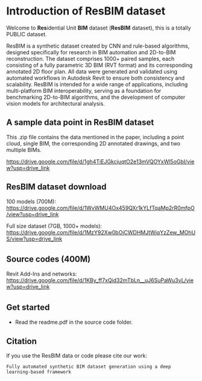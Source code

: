 # Introduction of ResBIM dataset
Welcome to **Res**idential Unit **BIM** dataset (**ResBIM** dataset), this is a totally PUBLIC dataset.

ResBIM is a synthetic dataset created by CNN and rule-based algorithms, designed specifically for research in BIM automation and 2D-to-BIM reconstruction. The dataset comprises 1000+ paired samples, each consisting of a fully parametric 3D BIM (RVT format) and its corresponding annotated 2D floor plan. All data were generated and validated using automated workflows in Autodesk Revit to ensure both consistency and scalability. ResBIM is intended for a wide range of applications, including multi-platform BIM interoperability, serving as a foundation for benchmarking 2D-to-BIM algorithms, and the development of computer vision models for architectural analysis. 

## A sample data point in ResBIM dataset
This .zip file contains the data mentioned in the paper, including a point cloud, single BIM, the corresponding 2D annotated drawings, and two multiple BIMs.

https://drive.google.com/file/d/1gh4TiEJGkcjuqtO2e13mVQOYxWl5oGbI/view?usp=drive_link

## ResBIM dataset download 
100 models (700M): https://drive.google.com/file/d/1WvWMU4Ox459QXr1kYLfTqaMp2rR0mfpO/view?usp=drive_link

Full size dataset (7GB, 1000+ models): https://drive.google.com/file/d/1MzY92Xw0bOjCWDHMJtWjqYzZew_MOhUS/view?usp=drive_link

## Source codes (400M)　
Revit Add-Ins and networks: https://drive.google.com/file/d/1KBy_ff7xQid32mTbLn__uJ6SuPaWu3vL/view?usp=drive_link

## Get started　　
- Read the readme.pdf in the source code folder.

## Citation
If you use the ResBIM data or code please cite our work:
```
Fully automated synthetic BIM dataset generation using a deep learning-based framework
```
